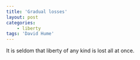 ```yaml
---
title: 'Gradual losses'
layout: post
categories:
    - liberty
tags: 'David Hume'
---
```


It is seldom that liberty of any kind is lost all at once.